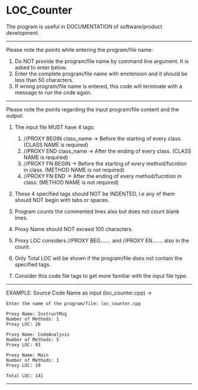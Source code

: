 # LOC_Counter
The program is useful in DOCUMENTATION of software/product development.

----------------------------------------------------------------------------------------------------------------------------
Please note the points while entering the program/file name:

1. Do NOT provide the program/file name by command line argument. It is asked to enter below.
2. Enter the complete program/file name with enxtension and it should be less than 50 characters.
3. If wrong program/file name is entered, this code will terminate with a message to run the code again.
----------------------------------------------------------------------------------------------------------------------------


Please note the points regarding the input program/file content and the output:

1. The input file MUST have 4 tags:
	1. //PROXY BEGIN class_name    -> Before the starting of every class. (CLASS NAME is required)
	2. //PROXY END class_name      -> After the ending of every class. (CLASS NAME is required)
	3. //PROXY FN BEGIN            -> Before the starting of every method/fucntion in class. (METHOD NAME is not required)
	4. //PROXY FN END              -> After the ending of every method/fucntion in class. (METHOD NAME is not required)

2. These 4 specified tags should NOT be INDENTED, i.e any of them should NOT begin with tabs or spaces.
3. Program counts the commented lines also but does not count blank lines.
4. Proxy Name should NOT exceed 100 characters.
5. Proxy LOC considers //PROXY BEG....... and //PROXY EN....... also in the count.
6. Only Total LOC will be shown if the program/file does not contain the specified tags.

7. Consider this code file tags to get more familiar with the input file type.

----------------------------------------------------------------------------------------------------------------------------
EXAMPLE: Source Code Name as input (loc_counter.cpp) ->

    Enter the name of the program/file: loc_counter.cpp

    Proxy Name: InstructMsg
    Number of Methods: 1
    Proxy LOC: 26

    Proxy Name: CodeAnalysis
    Number of Methods: 5
    Proxy LOC: 93

    Proxy Name: Main
    Number of Methods: 1
    Proxy LOC: 19

    Total LOC: 141
    
----------------------------------------------------------------------------------------------------------------------------
